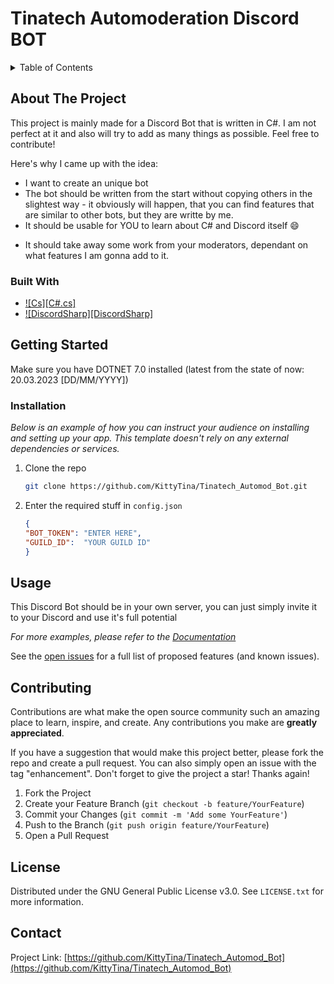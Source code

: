 # Tinatech Automoderation Discord BOT

<!-- TABLE OF CONTENTS -->
<details>
  <summary>Table of Contents</summary>
  <ol>
    <li>
      <a href="#about-the-project">About The Project</a>
      <ul>
        <li><a href="#built-with">Built With</a></li>
      </ul>
    </li>
    <li>
      <a href="#getting-started">Getting Started</a>
      <ul>
        <li><a href="#installation">Installation</a></li>
      </ul>
    </li>
    <li><a href="#usage">Usage</a></li>
    <li><a href="#contributing">Contributing</a></li>
    <li><a href="#license">License</a></li>
  </ol>
</details>



<!-- ABOUT THE PROJECT -->
## About The Project

This project is mainly made for a Discord Bot that is written in C#. I am not perfect at it and also will try to add as many things as possible. Feel free to contribute!

Here's why I came up with the idea:
* I want to create an unique bot
* The bot should be written from the start without copying others in the slightest way - it obviously will happen, that you can find features that are similar to other bots, but they are writte by me.
* It should be usable for YOU to learn about C# and Discord itself :smile:
+ It should take away some work from your moderators, dependant on what features I am gonna add to it. 


### Built With

* [![Cs][C#.cs]][CSharp-url]
* [![DiscordSharp][DiscordSharp]][DiscordSharp-url]


<!-- GETTING STARTED -->
## Getting Started

Make sure you have DOTNET 7.0 installed (latest from the state of now: 20.03.2023 [DD/MM/YYYY])

### Installation

_Below is an example of how you can instruct your audience on installing and setting up your app. This template doesn't rely on any external dependencies or services._

1. Clone the repo
   ```sh
   git clone https://github.com/KittyTina/Tinatech_Automod_Bot.git
   ```
3. Enter the required stuff in `config.json`
   ```json
   {
   "BOT_TOKEN": "ENTER HERE",
   "GUILD_ID":  "YOUR GUILD ID"
   }
   ```



<!-- USAGE EXAMPLES -->
## Usage

This Discord Bot should be in your own server, you can just simply invite it to your Discord and use it's full potential

_For more examples, please refer to the [Documentation](https://discordnet.dev/guides/getting_started/first-bot.html)_


See the [open issues](https://github.com/KittyTina/Discord_CSharpBot/issues) for a full list of proposed features (and known issues).


<!-- CONTRIBUTING -->
## Contributing

Contributions are what make the open source community such an amazing place to learn, inspire, and create. Any contributions you make are **greatly appreciated**.

If you have a suggestion that would make this project better, please fork the repo and create a pull request. You can also simply open an issue with the tag "enhancement".
Don't forget to give the project a star! Thanks again!

1. Fork the Project
2. Create your Feature Branch (`git checkout -b feature/YourFeature`)
3. Commit your Changes (`git commit -m 'Add some YourFeature'`)
4. Push to the Branch (`git push origin feature/YourFeature`)
5. Open a Pull Request


<!-- LICENSE -->
## License

Distributed under the GNU General Public License v3.0. See `LICENSE.txt` for more information.


<!-- CONTACT -->
## Contact

Project Link: [https://github.com/KittyTina/Tinatech_Automod_Bot](https://github.com/KittyTina/Tinatech_Automod_Bot)

[contributors-url]: https://github.com/KittyTina/Discord_CSharpBot/graphs/contributors
[DiscordSharp-url]: https://discordnet.dev/guides/getting_started/first-bot.html
[CSharp-url]: https://learn.microsoft.com/en-us/dotnet/csharp/
